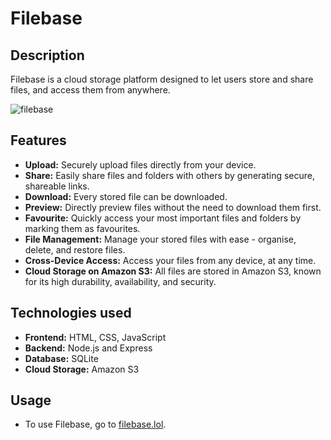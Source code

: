# Filebase

## Description

Filebase is a cloud storage platform designed to let users store and share files, and access them from anywhere.

![filebase](https://github.com/LA-248/cloud-storage/assets/104241771/3f0ff158-487e-484c-a3b5-bae07123acb6)

## Features

- **Upload:** Securely upload files directly from your device.
- **Share:** Easily share files and folders with others by generating secure, shareable links.
- **Download:** Every stored file can be downloaded.
- **Preview:** Directly preview files without the need to download them first.
- **Favourite:** Quickly access your most important files and folders by marking them as favourites.
- **File Management:** Manage your stored files with ease - organise, delete, and restore files.
- **Cross-Device Access:** Access your files from any device, at any time.
- **Cloud Storage on Amazon S3:** All files are stored in Amazon S3, known for its high durability, availability, and security.

## Technologies used

- **Frontend:** HTML, CSS, JavaScript
- **Backend:** Node.js and Express
- **Database:** SQLite
- **Cloud Storage:** Amazon S3

## Usage

- To use Filebase, go to [filebase.lol](https://filebase.lol/).
